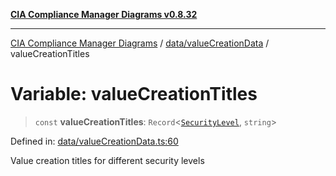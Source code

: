 [**CIA Compliance Manager Diagrams v0.8.32**](../../../README.md)

***

[CIA Compliance Manager Diagrams](../../../modules.md) / [data/valueCreationData](../README.md) / valueCreationTitles

# Variable: valueCreationTitles

> `const` **valueCreationTitles**: `Record`\<[`SecurityLevel`](../../../types/cia/type-aliases/SecurityLevel.md), `string`\>

Defined in: [data/valueCreationData.ts:60](https://github.com/Hack23/cia-compliance-manager/blob/0dc9a11e510cc2f2986e7debe532892627f2b00f/src/data/valueCreationData.ts#L60)

Value creation titles for different security levels
